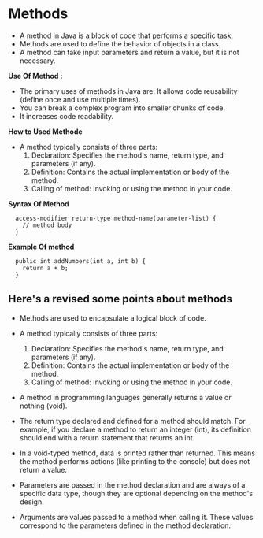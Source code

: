 # Methods
- A method in Java is a block of code that performs a specific task.
- Methods are used to define the behavior of objects in a class.
- A method can take input parameters and return a value, but it is not necessary.
  
**Use Of Method :**  
- The primary uses of methods in Java are: It allows code reusability (define once and use multiple times).  
- You can break a complex program into smaller chunks of code.  
- It increases code readability.

**How to Used Methode**
- A method typically consists of three parts:
    1. Declaration: Specifies the method's name, return type, and parameters (if any).  
    2. Definition: Contains the actual implementation or body of the method.  
    3. Calling of method: Invoking or using the method in your code.  

**Syntax Of Method**
  ```
    access-modifier return-type method-name(parameter-list) {
      // method body
    }
  ```
**Example Of method**
```
  public int addNumbers(int a, int b) {
    return a + b;
  }
```
## Here's a revised some points about methods 

- Methods are used to encapsulate a logical block of code.

- A method typically consists of three parts:
    1. Declaration: Specifies the method's name, return type, and parameters (if any).
    2. Definition: Contains the actual implementation or body of the method.
    3. Calling of method: Invoking or using the method in your code.

- A method in programming languages generally returns a value or nothing (void).

- The return type declared and defined for a method should match. For example, if you declare a method to return an integer (int), its definition should end with a return statement that returns an int.

- In a void-typed method, data is printed rather than returned. This means the method performs actions (like printing to the console) but does not return a value.

- Parameters are passed in the method declaration and are always of a specific data type, though they are optional depending on the method's design.

- Arguments are values passed to a method when calling it. These values correspond to the parameters defined in the method declaration.




